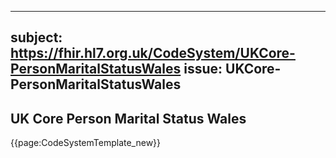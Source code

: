
---
subject: https://fhir.hl7.org.uk/CodeSystem/UKCore-PersonMaritalStatusWales
issue: UKCore-PersonMaritalStatusWales
---
## UK Core Person Marital Status Wales

{{page:CodeSystemTemplate_new}}
    
